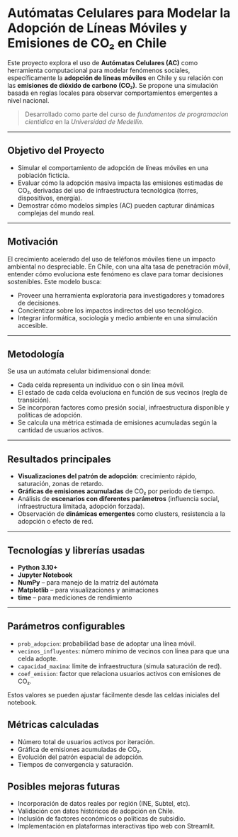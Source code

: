 # Autómatas Celulares para Modelar la Adopción de Líneas Móviles y Emisiones de CO₂ en Chile

Este proyecto explora el uso de **Autómatas Celulares (AC)** como herramienta computacional para modelar fenómenos sociales, específicamente la **adopción de líneas móviles** en Chile y su relación con las **emisiones de dióxido de carbono (CO₂)**. Se propone una simulación basada en reglas locales para observar comportamientos emergentes a nivel nacional.

> Desarrollado como parte del curso de *fundamentos de programacion cientidica* en la *Universidad de Medellín*.

---

## Objetivo del Proyecto

- Simular el comportamiento de adopción de líneas móviles en una población ficticia.
- Evaluar cómo la adopción masiva impacta las emisiones estimadas de CO₂, derivadas del uso de infraestructura tecnológica (torres, dispositivos, energía).
- Demostrar cómo modelos simples (AC) pueden capturar dinámicas complejas del mundo real.

---

## Motivación

El crecimiento acelerado del uso de teléfonos móviles tiene un impacto ambiental no despreciable. En Chile, con una alta tasa de penetración móvil, entender cómo evoluciona este fenómeno es clave para tomar decisiones sostenibles. Este modelo busca:

- Proveer una herramienta exploratoria para investigadores y tomadores de decisiones.
- Concientizar sobre los impactos indirectos del uso tecnológico.
- Integrar informática, sociología y medio ambiente en una simulación accesible.

---

## Metodología

Se usa un autómata celular bidimensional donde:

- Cada celda representa un individuo con o sin línea móvil.
- El estado de cada celda evoluciona en función de sus vecinos (regla de transición).
- Se incorporan factores como presión social, infraestructura disponible y políticas de adopción.
- Se calcula una métrica estimada de emisiones acumuladas según la cantidad de usuarios activos.

---

## Resultados principales

- **Visualizaciones del patrón de adopción**: crecimiento rápido, saturación, zonas de retardo.
- **Gráficas de emisiones acumuladas** de CO₂ por periodo de tiempo.
- Análisis de **escenarios con diferentes parámetros** (influencia social, infraestructura limitada, adopción forzada).
- Observación de **dinámicas emergentes** como clusters, resistencia a la adopción o efecto de red.

---



## Tecnologías y librerías usadas

- **Python 3.10+**
- **Jupyter Notebook**
- **NumPy** – para manejo de la matriz del autómata
- **Matplotlib** – para visualizaciones y animaciones
- **time** – para mediciones de rendimiento


---

## Parámetros configurables

- `prob_adopcion`: probabilidad base de adoptar una línea móvil.
- `vecinos_influyentes`: número mínimo de vecinos con línea para que una celda adopte.
- `capacidad_maxima`: límite de infraestructura (simula saturación de red).
- `coef_emision`: factor que relaciona usuarios activos con emisiones de CO₂.

Estos valores se pueden ajustar fácilmente desde las celdas iniciales del notebook.

## Métricas calculadas

- Número total de usuarios activos por iteración.
- Gráfica de emisiones acumuladas de CO₂.
- Evolución del patrón espacial de adopción.
- Tiempos de convergencia y saturación.

## Posibles mejoras futuras

- Incorporación de datos reales por región (INE, Subtel, etc).
- Validación con datos históricos de adopción en Chile.
- Inclusión de factores económicos o políticas de subsidio.
- Implementación en plataformas interactivas tipo web con Streamlit.


